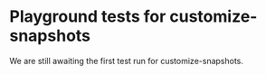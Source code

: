 # Playground tests for customize-snapshots
We are still awaiting the first test run for customize-snapshots.
